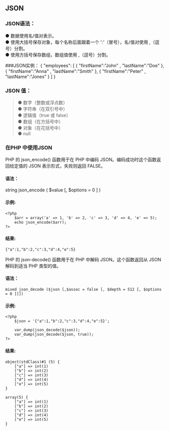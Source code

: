 ## JSON
### JSON语法：  
  ● 数据使用名/值对表示。  
  ● 使用大括号保存对象，每个名称后面跟着一个 ':'（冒号），名/值对使用 ,（逗号）分割。  
  ● 使用方括号保存数组，数组值使用 ,（逗号）分割。  

###JSON实例：
	{
		"employees": [
			{ "firstName":"John" , "lastName":"Doe" }, 
			{ "firstName":"Anna" , "lastName":"Smith" }, 
			{ "firstName":"Peter" , "lastName":"Jones" }
		]
	}

### JSON 值：
>   ● 数字（整数或浮点数）    
  ● 字符串（在双引号中）    
  ● 逻辑值（true 或 false）  
  ● 数组（在方括号中）  
  ● 对象（在花括号中）  
  ● null  

### 在PHP 中使用JSON
PHP 的 json_encode() 函数用于在 PHP 中编码 JSON。编码成功时这个函数返回给定值的 JSON 表示形式，失败则返回 FALSE。
#### 语法：
string json_encode ( $value [, $options = 0 ] )

#### 示例:
	<?php
	    $arr = array('a' => 1, 'b' => 2, 'c' => 3, 'd' => 4, 'e' => 5);
	    echo json_encode($arr);
	?>
#### 结果:
	{"a":1,"b":2,"c":3,"d":4,"e":5}

PHP 的 json-decode() 函数用于在 PHP 中解码 JSON。这个函数返回从 JSON 解码到适当 PHP 类型的值。
#### 语法：
	mixed json_decode ($json [,$assoc = false [, $depth = 512 [, $options = 0 ]]])
#### 示例:
	<?php
	    $json = '{"a":1,"b":2,"c":3,"d":4,"e":5}';
	
	    var_dump(json_decode($json));
	    var_dump(json_decode($json, true));
	?>
#### 结果:
	object(stdClass)#1 (5) {
	    ["a"] => int(1)
	    ["b"] => int(2)
	    ["c"] => int(3)
	    ["d"] => int(4)
	    ["e"] => int(5)
	}

	array(5) {
	    ["a"] => int(1)
	    ["b"] => int(2)
	    ["c"] => int(3)
	    ["d"] => int(4)
	    ["e"] => int(5)
	}